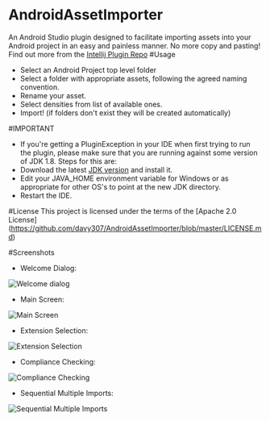 # AndroidAssetImporter
An Android Studio plugin designed to facilitate importing assets into your Android project in an easy and painless manner. No more copy and pasting!
Find out more from the [Intellij Plugin Repo](https://plugins.jetbrains.com/plugin/8023)
#Usage
- Select an Android Project top level folder 
- Select a folder with appropriate assets, following the agreed naming convention. 
- Rename your asset. 
- Select densities from list of available ones. 
- Import! (if folders don't exist they will be created automatically)

#IMPORTANT
- If you're getting a PluginException in your IDE when first trying to run the plugin, please make sure that you are running against some version of JDK 1.8.
Steps for this are: 
- Download the latest [JDK version](http://www.oracle.com/technetwork/java/javase/downloads/jdk8-downloads-2133151.html) and install it.
- Edit your JAVA_HOME environment variable for Windows or as appropriate for other OS's to point at the new JDK directory.
- Restart the IDE.

#License
This project is licensed under the terms of the [Apache 2.0 License] (https://github.com/davy307/AndroidAssetImporter/blob/master/LICENSE.md)

#Screenshots
- Welcome Dialog:

![Welcome dialog](https://github.com/david-serrano/AndroidAssetImporter/blob/master/screenshots/sample_info.png?raw=true "Welcome Dialog")

- Main Screen:

![Main Screen](https://github.com/david-serrano/AndroidAssetImporter/blob/master/screenshots/sample_main.png?raw=true "Main Screen")

- Extension Selection:

![Extension Selection](https://github.com/david-serrano/AndroidAssetImporter/blob/master/screenshots/sample_extensions.png?raw=true "Extension Selection")

- Compliance Checking:

![Compliance Checking](https://github.com/david-serrano/AndroidAssetImporter/blob/master/screenshots/sample_error.png?raw=true "Compliance Checking")

- Sequential Multiple Imports:

![Sequential Multiple Imports](https://github.com/david-serrano/AndroidAssetImporter/blob/master/screenshots/sample_success.png?raw=true "Sequential Multiple Imports")

